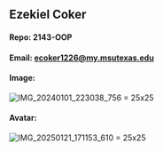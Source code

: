 ## Ezekiel Coker

#### Repo: 2143-OOP

#### Email: ecoker1226@my.msutexas.edu

#### Image:
![IMG_20240101_223038_756 = 25x25](https://github.com/user-attachments/assets/ed493d53-e00c-41c4-bf09-aa8b1e6fcd3b)

#### Avatar:
![IMG_20250121_171153_610 = 25x25](https://github.com/user-attachments/assets/da71113e-1c18-4500-96be-7903ad206f1e)
